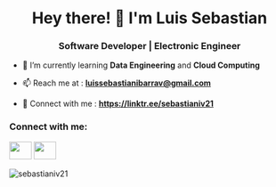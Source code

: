 <h1 align="center">Hey there! 👋 I'm Luis Sebastian</h1>
<h3 align="center">Software Developer | Electronic Engineer</h3>

- 🌱 I’m currently learning **Data Engineering** and **Cloud Computing**

- 📫 Reach me at : **luissebastianibarrav@gmail.com**

- 📱 Connect with me : **https://linktr.ee/sebastianiv21**

<h3 align="left">Connect with me:</h3>
<p align="left">
  <a href="https://www.linkedin.com/in/luis-sebastian-ibarra" target="_blank" rel="noreferrer"><img src="https://raw.githubusercontent.com/danielcranney/readme-generator/main/public/icons/socials/linkedin.svg" width="40" height="32" /></a>
  <a href="http://www.instagram.com/luis.ibarra21" target="_blank" rel="noreferrer"><img src="https://raw.githubusercontent.com/danielcranney/readme-generator/main/public/icons/socials/instagram.svg" width="40" height="32" /></a>
</p>

<p><img align="center" src="https://github-readme-stats-sigma-five.vercel.app/api/top-langs?username=sebastianiv21&show_icons=true&locale=en&layout=compact" alt="sebastianiv21" /></p>
